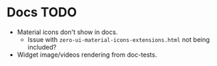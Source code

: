 # Docs TODO

* Material icons don't show in docs.
    - Issue with `zero-ui-material-icons-extensions.html` not being included?
* Widget image/videos rendering from doc-tests.